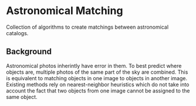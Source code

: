 # Astronomical Matching

Collection of algorithms to create matchings between astronomical catalogs.

## Background

Astronomical photos inherintly have error in them. To best predict where objects are, multiple photos of the same part of the sky are combined. This is equivalent to matching objects in one image to objects in another image. Existing methods rely on nearest-neighbor heuristics which do not take into account the fact that two objects from one image cannot be assigned to the same object.
